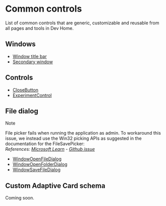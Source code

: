 # Common controls
List of common controls that are generic, customizable and reusable from all pages and tools in Dev Home.

## Windows
- [Window title bar](./WindowTitleBar.md)
- [Secondary window](./SecondaryWindow.md)

## Controls
- [CloseButton](./CloseButton.md)
- [ExperimentControl](./ExperimentControl.md)

## File dialog
> [!NOTE]
> File picker fails when running the application as admin.
>  To workaround this issue, we instead use the Win32 picking APIs
> as suggested in the documentation for the FileSavePicker:  
> _References: [Microsoft Learn](https://learn.microsoft.com/uwp/api/windows.storage.pickers.filesavepicker?view=winrt-22621#in-a-desktop-app-that-requires-elevation) - [Github issue](https://github.com/microsoft/WindowsAppSDK/issues/2504)_

- [WindowOpenFileDialog](./WindowOpenFileDialog.md)
- [WindowOpenFolderDialog](./WindowOpenFolderDialog.md)
- [WindowSaveFileDialog](./WindowSaveFileDialog.md)

## Custom Adaptive Card schema

Coming soon.
